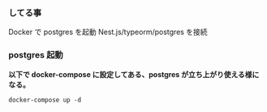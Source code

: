 ### してる事

Docker で postgres を起動
Nest.js/typeorm/postgres を接続

### postgres 起動

**以下で docker-compose に設定してある、postgres が立ち上がり使える様になる。**

```
docker-compose up -d
```
